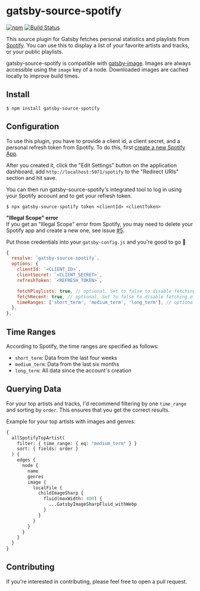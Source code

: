 # gatsby-source-spotify

[![npm](https://img.shields.io/npm/v/gatsby-source-spotify.svg)](https://www.npmjs.com/package/gatsby-source-spotify) [![Build Status](https://travis-ci.org/leolabs/gatsby-source-spotify.svg?branch=master)](https://travis-ci.org/leolabs/gatsby-source-spotify)

This source plugin for Gatsby fetches personal statistics and playlists from
[Spotify](https://spotify.com). You can use this to display a list of your
favorite artists and tracks, or your public playlists.

gatsby-source-spotify is compatible with [gatsby-image](https://www.gatsbyjs.org/packages/gatsby-image/).
Images are always accessible using the `image` key of a node. Downloaded images are
cached locally to improve build times.

## Install

```shell
$ npm install gatsby-source-spotify
```

## Configuration

To use this plugin, you have to provide a client id, a client secret,
and a personal refresh token from Spotify. To do this, first
[create a new Spotify App](https://developer.spotify.com/dashboard/applications).

After you created it, click the "Edit Settings" button on the application dashboard, add `http://localhost:5071/spotify` to the "Redirect URIs" section and hit save.

You can then run gatsby-source-spotify's integrated tool to log in using your
Spotify account and to get your refresh token.

```shell
$ npx gatsby-source-spotify token <clientId> <clientToken>
```

**"Illegal Scope" error**  
If you get an "Illegal Scope" error from Spotify, you may need to delete your Spotify app and create a new one, see issue [#5](https://github.com/leolabs/gatsby-source-spotify/issues/5#issuecomment-503015275).

Put those credentials into your `gatsby-config.js` and you're good to go 🎉

```javascript
{
  resolve: `gatsby-source-spotify`,
  options: {
    clientId: `<CLIENT_ID>`,
    clientSecret: `<CLIENT_SECRET>`,
    refreshToken: `<REFRESH_TOKEN>`,

    fetchPlaylists: true, // optional. Set to false to disable fetching of your playlists
    fetchRecent: true, // optional. Set to false to disable fetching of your recently played tracks
    timeRanges: ['short_term', 'medium_term', 'long_term'], // optional. Set time ranges to be fetched
  },
},
```

## Time Ranges

According to Spotify, the time ranges are specified as follows:

- `short_term`: Data from the last four weeks
- `medium_term`: Data from the last six months
- `long_term`: All data since the account's creation

## Querying Data

For your top artists and tracks, I'd recommend filtering by one `time_range` and
sorting by `order`. This ensures that you get the correct results.

Example for your top artists with images and genres:

```graphql
{
  allSpotifyTopArtist(
    filter: { time_range: { eq: "medium_term" } }
    sort: { fields: order }
  ) {
    edges {
      node {
        name
        genres
        image {
          localFile {
            childImageSharp {
              fluid(maxWidth: 400) {
                ...GatsbyImageSharpFluid_withWebp
              }
            }
          }
        }
      }
    }
  }
}
```

## Contributing

If you're interested in contributing, please feel free to open a pull request.
